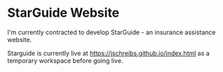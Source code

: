 # StarGuide Website

I'm currently contracted to develop StarGuide - an insurance assistance website. 

Starguide is currently live at https://jschreibs.github.io/index.html as a temporary workspace before going live.

